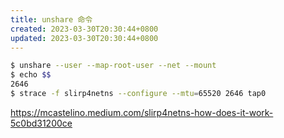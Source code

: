```yaml
---
title: unshare 命令
created: 2023-03-30T20:30:44+0800
updated: 2023-03-30T20:30:44+0800
---
```



```sh
$ unshare --user --map-root-user --net --mount
$ echo $$
2646
$ strace -f slirp4netns --configure --mtu=65520 2646 tap0
```

https://mcastelino.medium.com/slirp4netns-how-does-it-work-5c0bd31200ce

